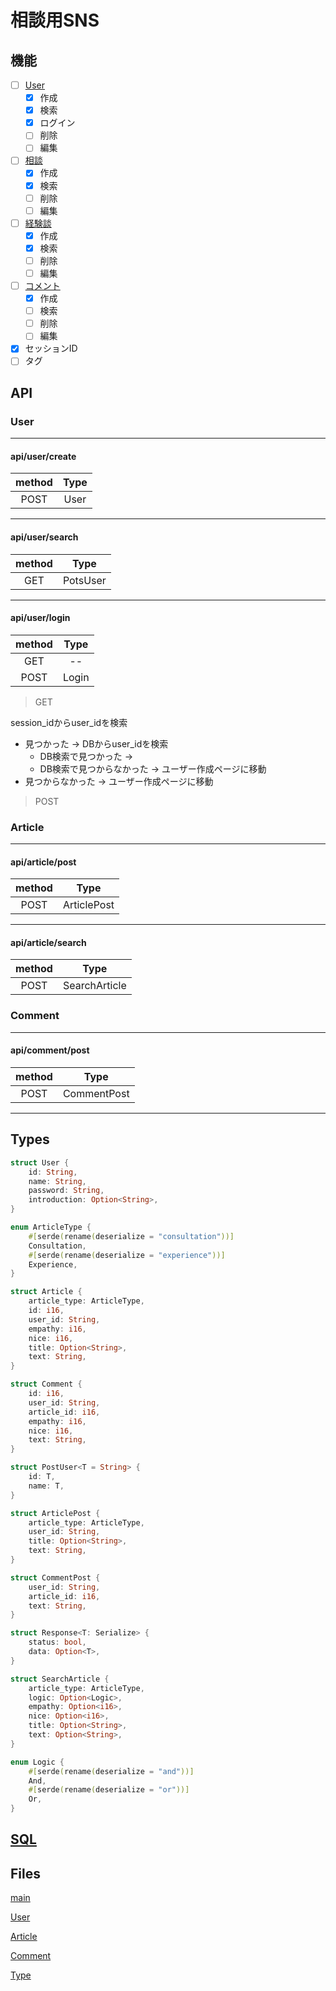 # 相談用SNS

## 機能

- [ ] [User](#user)
  - [x] 作成
  - [x] 検索
  - [x] ログイン
  - [ ] 削除
  - [ ] 編集
- [ ] [相談](#article)
  - [x] 作成
  - [x] 検索
  - [ ] 削除
  - [ ] 編集
- [ ] [経験談](#article)
  - [x] 作成
  - [x] 検索
  - [ ] 削除
  - [ ] 編集
- [ ] [コメント](#comment)
  - [x] 作成
  - [ ] 検索
  - [ ] 削除
  - [ ] 編集
- [x] セッションID
- [ ] タグ

## API

### User

---

#### api/user/create

|method| Type |
| :--: | :--: |
| POST | User |

---

#### api/user/search

|method|Type|
| :--: |:--:|
|GET|PotsUser|

---

#### api/user/login

|method|Type|
| :--: |:--:|
| GET  | -- |
| POST |Login|

> GET

session_idからuser_idを検索

- 見つかった -> DBからuser_idを検索
  - DB検索で見つかった ->
  - DB検索で見つからなかった -> ユーザー作成ページに移動
- 見つからなかった -> ユーザー作成ページに移動

> POST

### Article

---

#### api/article/post

|method|Type|
| :--: | :--: |
|POST| ArticlePost|

---

#### api/article/search

|method|Type|
| :--: |:--:|
|POST|SearchArticle|

### Comment

---

#### api/comment/post

|method|Type|
| :--: | :--: |
| POST | CommentPost|

---

## Types

``` rust
struct User {
    id: String,
    name: String,
    password: String,
    introduction: Option<String>,
}

enum ArticleType {
    #[serde(rename(deserialize = "consultation"))]
    Consultation,
    #[serde(rename(deserialize = "experience"))]
    Experience,
}

struct Article {
    article_type: ArticleType,
    id: i16,
    user_id: String,
    empathy: i16,
    nice: i16,
    title: Option<String>,
    text: String,
}

struct Comment {
    id: i16,
    user_id: String,
    article_id: i16,
    empathy: i16,
    nice: i16,
    text: String,
}

struct PostUser<T = String> {
    id: T,
    name: T,
}

struct ArticlePost {
    article_type: ArticleType,
    user_id: String,
    title: Option<String>,
    text: String,
}

struct CommentPost {
    user_id: String,
    article_id: i16,
    text: String,
}

struct Response<T: Serialize> {
    status: bool,
    data: Option<T>,
}

struct SearchArticle {
    article_type: ArticleType,
    logic: Option<Logic>,
    empathy: Option<i16>,
    nice: Option<i16>,
    title: Option<String>,
    text: Option<String>,
}

enum Logic {
    #[serde(rename(deserialize = "and"))]
    And,
    #[serde(rename(deserialize = "or"))]
    Or,
}
```

## [SQL](migrations/20240326061154_migrate.sql)

## Files

[main](src/main.rs)

[User](src/user.rs)

[Article](src/article.rs)

[Comment](src/comment.rs)

[Type](src/types.rs)
